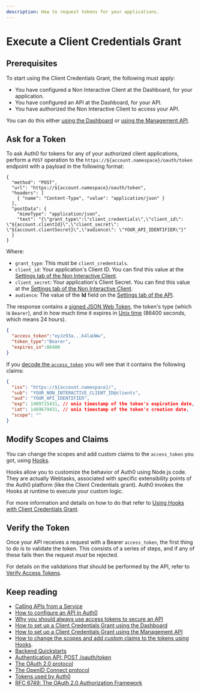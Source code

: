```yaml
---
description: How to request tokens for your applications.
---
```


# Execute a Client Credentials Grant

## Prerequisites

To start using the Client Credentials Grant, the following must apply:
- You have configured a Non Interactive Client at the Dashboard, for your application.
- You have configured an API at the Dashboard, for your API.
- You have authorized the Non Interactive Client to access your API.

You can do this either [using the Dashboard](/api-auth/config/using-the-auth0-dashboard) or [using the Management API](/api-auth/config/using-the-management-api).

## Ask for a Token

To ask Auth0 for tokens for any of your authorized client applications, perform a `POST` operation to the `https://${account.namespace}/oauth/token` endpoint with a payload in the following format:

```har
{
  "method": "POST",
  "url": "https://${account.namespace}/oauth/token",
  "headers": [
    { "name": "Content-Type", "value": "application/json" }
  ],
  "postData": {
    "mimeType": "application/json",
    "text": "{\"grant_type\":\"client_credentials\",\"client_id\": \"${account.clientId}\",\"client_secret\": \"${account.clientSecret}\",\"audience\": \"YOUR_API_IDENTIFIER\"}"
  }
}
```

Where:

* `grant_type`: This must be `client_credentials`.
* `client_id`: Your application's Client ID. You can find this value at the [Settings tab of the Non Interactive Client](${manage_url}/#/clients).
* `client_secret`: Your application's Client Secret. You can find this value at the [Settings tab of the Non Interactive Client](${manage_url}/#/clients).
* `audience`: The value of the **Id** field on the [Settings tab of the API](${manage_url}/#/apis).

The response contains a [signed JSON Web Token](/jwt), the token's type (which is `Bearer`), and in how much time it expires in [Unix time](https://en.wikipedia.org/wiki/Unix_time) (86400 seconds, which means 24 hours).

```json
{
  "access_token":"eyJz93a...k4laUWw",
  "token_type":"Bearer",
  "expires_in":86400
}
```

If you [decode the `access_token`](https://jwt.io/#debugger-io) you will see that it contains the following claims:

```json
{
  "iss": "https://${account.namespace}/",
  "sub": "YOUR_NON_INTERACTIVE_CLIENT_ID@clients",
  "aud": "YOUR_API_IDENTIFIER",
  "exp": 1489715431, // unix timestamp of the token's expiration date,
  "iat": 1489679431, // unix timestamp of the token's creation date,
  "scope": ""
}
```

## Modify Scopes and Claims

You can change the scopes and add custom claims to the `access_token` you got, using [Hooks](/hooks). 

Hooks allow you to customize the behavior of Auth0 using Node.js code. They are actually Webtasks, associated with specific extensibility points of the Auth0 platform (like the Client Credentials grant). Auth0 invokes the Hooks at runtime to execute your custom logic.

For more information and details on how to do that refer to [Using Hooks with Client Credentials Grant](/api-auth/tutorials/client-credentials/customize-with-hooks).


## Verify the Token

Once your API receives a request with a Bearer `access_token`, the first thing to do is to validate the token. This consists of a series of steps, and if any of these fails then the request _must_ be rejected.

For details on the validations that should be performed by the API, refer to [Verify Access Tokens](/api-auth/tutorials/verify-access-token).

## Keep reading

- [Calling APIs from a Service](/api-auth/grant/client-credentials)
- [How to configure an API in Auth0](/apis)
- [Why you should always use access tokens to secure an API](/api-auth/why-use-access-tokens-to-secure-apis)
- [How to set up a Client Credentials Grant using the Dashboard](/api-auth/config/using-the-auth0-dashboard)
- [How to set up a Client Credentials Grant using the Management API](/api-auth/config/using-the-management-api)
- [How to change the scopes and add custom claims to the tokens using Hooks](/api-auth/tutorials/client-credentials/customize-with-hooks).
- [Backend Quickstarts](/quickstart/backend)
- [Authentication API: POST /oauth/token](/api/authentication#client-credentials)
- [The OAuth 2.0 protocol](/protocols/oauth2)
- [The OpenID Connect protocol](/protocols/oidc)
- [Tokens used by Auth0](/tokens)
- [RFC 6749: The OAuth 2.0 Authorization Framework](https://tools.ietf.org/html/rfc6749)
